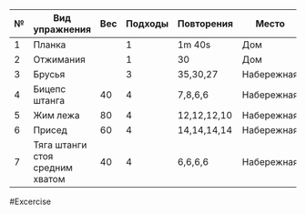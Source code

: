 
| №   | Вид упражнения                  | Вес | Подходы | Повторения  | Место      |
| --- | ------------------------------- | --- | ------- | ----------- | ---------- |
| 1   | Планка                          |     | 1       | 1m 40s      | Дом        |
| 2   | Отжимания                       |     | 1       | 30          | Дом        |
| 3   | Брусья                          |     | 3       | 35,30,27    | Набережная |
| 4   | Бицепс штанга                   | 40  | 4       | 7,8,6,6     | Набережная |
| 5   | Жим лежа                        | 80  | 4       | 12,12,12,10 | Набережная |
| 6   | Присед                          | 60  | 4       | 14,14,14,14 | Набережная |
| 7   | Тяга штанги стоя средним хватом | 40  | 4       | 6,6,6,6     | Набережная |

#Excercise